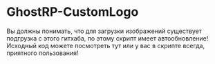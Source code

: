 # GhostRP-CustomLogo


Вы должны понимать, что для загрузки изображений существует подгрузка с этого гитхаба, по этому скрипт имеет автообновление! Исходный код можете посмотреть тут или у вас в скрипте всегда, приятного пользования!
